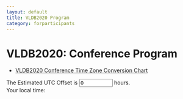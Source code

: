 ```yaml
---
layout: default
title: VLDB2020 Program
category: forparticipants
---
```


# VLDB2020: Conference Program


* [VLDB2020 Conference Time Zone Conversion Chart](program_timetable.html)


<div id="timeZone">
The Estimated UTC Offset is <input type="number" id="utcOffset" name="utcOffset" value="0" min="-12" max="14" step="0.25"> hours.<br>
Your local time: <span class="nowTime"></span>
</div>

<div id="programFrame"></div>